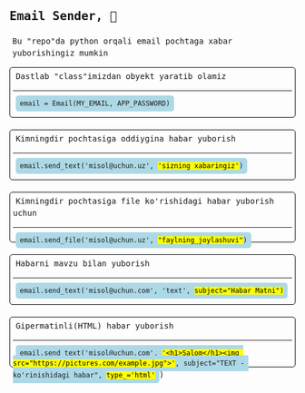<!DOCTYPE html>
<html lang="en">
<head>
    <meta charset="UTF-8">
    <title>name</title>
    <style>
        body {
            font-family: monospace;
            font-size: 14px;
            line-height: 1.5;
        }
        .row {
            border: 1px solid black;
            height: 5.5em;
            padding: 5px;
            border-radius: 5px;
        }
        p, label, code {
            margin-left: 1%;
        }
        hr {
            margin-bottom: 1em;
        }
        code {
            background-color: lightblue;
            padding: .6em;
            border-radius: 5px;
        }
    </style>
</head>
<body>
    <h2>Email Sender, 👋</h2>
    <p>
        Bu "repo"da python orqali email pochtaga xabar yuborishingiz mumkin
    </p>
    <div class="row">
        <label>Dastlab "class"imizdan obyekt yaratib olamiz</label>
        <hr>
        <code>email = Email(MY_EMAIL, APP_PASSWORD)</code>
    </div>
    <br>
    <div class="row">
        <label>Kimningdir pochtasiga oddiygina habar yuborish</label>
        <hr>
        <code>email.send_text('misol@uchun.uz', <mark>'sizning xabaringiz'</mark>)</code>
    </div>
    <br>
    <div class="row">
        <label>Kimningdir pochtasiga file ko'rishidagi habar yuborish uchun</label>
        <hr>
        <code>email.send_file('misol@uchun.uz', <mark>"faylning_joylashuvi"</mark>)</code>
    </div>
    <br>
    <div class="row">
        <label>Habarni mavzu bilan yuborish</label>
        <hr>
        <code>email.send_text('misol@uchun.com', 'text', <mark>subject="Habar Matni")</mark></code>
    </div>
    <br>
    <div class="row">
        <label>Gipermatinli(HTML) habar yuborish</label>
        <hr>
        <code>email.send_text('misol@uchun.com', <mark>'&lth1&gtSalom&lt/h1&gt&ltimg src="https://pictures.com/example.jpg"&gt'</mark>, subject="TEXT - ko'rinishidagi habar", <mark>type_='html'</mark></code>)
    </div>
</body>
</html>

